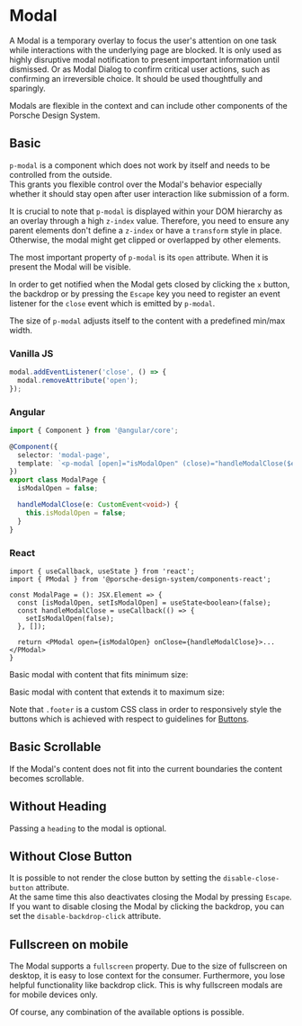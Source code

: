 # Modal

A Modal is a temporary overlay to focus the user's attention on one task while interactions with the underlying page are blocked. It is only used as highly disruptive modal notification to present important information until dismissed. Or as Modal Dialog to confirm critical user actions, such as confirming an irreversible choice. It should be used thoughtfully and sparingly.

Modals are flexible in the context and can include other components of the Porsche Design System.

## Basic

`p-modal` is a component which does not work by itself and needs to be controlled from the outside.  
This grants you flexible control over the Modal's behavior especially whether it should stay open after user interaction like submission of a form.

It is crucial to note that `p-modal` is displayed within your DOM hierarchy as an overlay through a high `z-index` value. 
Therefore, you need to ensure any parent elements don't define a `z-index` or have a `transform` style in place. 
Otherwise, the modal might get clipped or overlapped by other elements.

The most important property of `p-modal` is its `open` attribute.  When it is present the Modal will be visible.
  
In order to get notified when the Modal gets closed by clicking the `x` button, the backdrop or by pressing the `Escape` key you need to register an event listener for the `close` event which is emitted by `p-modal`.

The size of `p-modal` adjusts itself to the content with a predefined min/max width.

### Vanilla JS

```js
modal.addEventListener('close', () => {
  modal.removeAttribute('open');
});
```

### Angular

```ts
import { Component } from '@angular/core';

@Component({
  selector: 'modal-page',
  template: `<p-modal [open]="isModalOpen" (close)="handleModalClose($event)">...</p-modal>`,
})
export class ModalPage {
  isModalOpen = false;

  handleModalClose(e: CustomEvent<void>) {
    this.isModalOpen = false;
  }
}
```

### React

```tsx 
import { useCallback, useState } from 'react';
import { PModal } from '@porsche-design-system/components-react';

const ModalPage = (): JSX.Element => {
  const [isModalOpen, setIsModalOpen] = useState<boolean>(false);
  const handleModalClose = useCallback(() => {
    setIsModalOpen(false);
  }, []);

  return <PModal open={isModalOpen} onClose={handleModalClose}>...</PModal>
}

```
Basic modal with content that fits minimum size:

<Playground :markup="basic"></Playground>

Basic modal with content that extends it to maximum size:

<Playground :markup="maxWidth"></Playground>

Note that `.footer` is a custom CSS class in order to responsively style the buttons which is achieved with respect to guidelines for [Buttons](#/patterns/buttons).

## Basic Scrollable

If the Modal's content does not fit into the current boundaries the content becomes scrollable.

<Playground :markup="scrollable"></Playground>

## Without Heading

Passing a `heading` to the modal is optional. 

<Playground :markup="withoutHeading"></Playground>

## Without Close Button

It is possible to not render the close button by setting the `disable-close-button` attribute.  
At the same time this also deactivates closing the Modal by pressing `Escape`.  
If you want to disable closing the Modal by clicking the backdrop, you can set the `disable-backdrop-click` attribute.

<Playground :markup="withoutCloseButton"></Playground>

## Fullscreen on mobile

The Modal supports a `fullscreen` property.
Due to the size of fullscreen on desktop, it is easy to lose context for the consumer. 
Furthermore, you lose helpful functionality like backdrop click. This is why fullscreen modals are for mobile devices only.

<Playground :markup="fullscreen"></Playground>

Of course, any combination of the available options is possible.

<script lang="ts">
  import Vue from 'vue';
  import Component from 'vue-class-component';
  
  @Component
  export default class Code extends Vue {
    modals = [];
    
    mounted() {
      this.modals = Array.from(document.querySelectorAll('p-modal'));
      
      const buttonsOpen = Array.from(document.querySelectorAll('.playground .demo > p-button'));
      buttonsOpen.forEach((btn, index) => btn.addEventListener('click', () => this.openModal(index)));
      
      this.modals.forEach((modal, index) => {
        modal.addEventListener('close', () => this.closeModal(index));
        const buttons = Array.from(modal.querySelectorAll('p-button'));
        buttons.forEach((btn) => btn.addEventListener('click', () => this.closeModal(index)));
      });
      
      // workaround for iOS 13.x masking modal within example
      document.querySelectorAll('.example').forEach(el => el.style.overflow = 'visible');

      // workaround for iOS 13.x not respecting flex-wrap: wrap; correctly
      // timeout is needed for component to render 
      setTimeout(() => {
        document.getElementById('modal-scrollable').shadowRoot.querySelector('.p-modal').style.alignSelf = 'start'
      }, 1000);
    }
    
    updated() {
      console.log('updated');
      // event handling is registered again on every update since markup is changing and references are lost
      this.registerEvents();
    }
    
    basic =
`<p-button>Open Modal</p-button>
<p-modal heading="Some Heading" open="false">
  <p-text>Some Content</p-text>
  <p-flex direction="column" class="footer-column">
    <p-button>Save</p-button>
    <p-button variant="tertiary">Close</p-button>
  </p-flex>
</p-modal>`;

    maxWidth =
`<p-button>Open Modal</p-button>
<p-modal heading="Some Heading" open="false">
  <div style="max-width: 100%; max-height: 100%; width: 100vw; height: 500px">
    <p-text>Some Content in responsive max width</p-text>
  </div>
  <p-flex direction="row" class="footer-row">
    <p-button>Save</p-button>
    <p-button variant="tertiary">Close</p-button>
  </p-flex>
</p-modal>`;
    
    scrollable =
`<p-button>Open Modal</p-button>
<p-modal id="modal-scrollable" heading="Some Heading" open="false">
  <p-text>Some Content</p-text>
  <div style="height: 40vh;"></div>
  <p-text>More Content</p-text>
  <div style="height: 40vh;"></div>
  <p-text>Even More Content</p-text>
  <p-flex direction="column" class="footer-column">
    <p-button>Save</p-button>
    <p-button variant="tertiary">Close</p-button>
  </p-flex>
</p-modal>`;
    
    withoutHeading =
`<p-button>Open Modal</p-button>
<p-modal open="false">
  <p-text>Some Content</p-text>
</p-modal>`;
    
    withoutCloseButton =
`<p-button>Open Modal</p-button>
<p-modal heading="Some Heading" disable-close-button open="false">
  <p-text>Some Content</p-text>
</p-modal>`;

    fullscreen =
`<p-button>Open Modal</p-button>
<p-modal heading="Some Heading" open="false" fullscreen="{ base: true, s: false }">
  <p-flex direction="column" class="fullscreen-container">
    <p-flex-item grow="1">
      <p-text>Some Content</p-text>
    </p-flex-item>
    <p-flex-item>
      <p-flex direction="column" class="footer-column">
        <p-button>Save</p-button>
        <p-button variant="tertiary">Close</p-button>
      </p-flex>
    </p-flex-item>
  </p-flex>
</p-modal>`;
    
    openModal(index: number): void {
      this.modals[index].setAttribute('open', 'true');
    }
    
    closeModal(index: number): void {
      this.modals[index].setAttribute('open', 'false');
    }
  }
</script>

<style scoped lang="scss">
  @import '~@porsche-design-system/utilities/scss';

  @mixin p-row() {
    > * {
      width: auto;
      &:not(:last-child) {
        margin-right: $p-spacing-16;
      }
      &:not(:first-child) {
        margin-top: 0;
      }
    }
  } 
  
  @mixin p-col() {
    > * {
      width: 100%;
      &:not(:first-child) {
        margin-top: $p-spacing-16;
      }
      &:not(:last-child) {
        margin-right: 0;
      }
    }
  }

  
  ::v-deep .footer-column {
    @include p-col;
    padding: p-px-to-rem(32px) 0 0;
  }

  ::v-deep .footer-row {
    @include p-row;
    padding: p-px-to-rem(32px) 0 0;
  }

  ::v-deep .fullscreen-container {
    flex: 1;
  }
</style>
